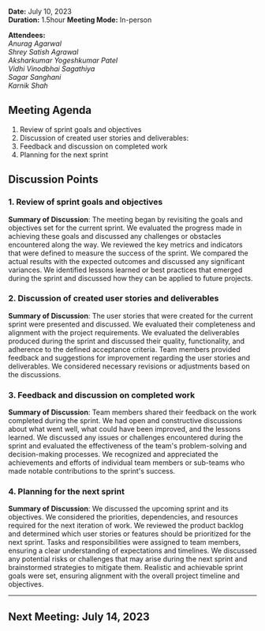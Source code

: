 **Date:** July 10, 2023  
**Duration:** 1.5hour **Meeting Mode:** In-person    

**Attendees:**  
_Anurag Agarwal_  
_Shrey Satish Agrawal_  
_Aksharkumar Yogeshkumar Patel_  
_Vidhi Vinodbhai Sagathiya_  
_Sagar Sanghani_  
_Karnik Shah_  


## Meeting Agenda

1. Review of sprint goals and objectives
2. Discussion of created user stories and deliverables:
3. Feedback and discussion on completed work
4. Planning for the next sprint

## Discussion Points

### 1. Review of sprint goals and objectives

**Summary of Discussion**: The meeting began by revisiting the goals and objectives set for the current sprint. We evaluated the progress made in achieving these goals and discussed any challenges or obstacles encountered along the way. We reviewed the key metrics and indicators that were defined to measure the success of the sprint. We compared the actual results with the expected outcomes and discussed any significant variances. We identified lessons learned or best practices that emerged during the sprint and discussed how they can be applied to future projects.

### 2. Discussion of created user stories and deliverables

**Summary of Discussion**: The user stories that were created for the current sprint were presented and discussed. We evaluated their completeness and alignment with the project requirements. We evaluated the deliverables produced during the sprint and discussed their quality, functionality, and adherence to the defined acceptance criteria. Team members provided feedback and suggestions for improvement regarding the user stories and deliverables. We considered necessary revisions or adjustments based on the discussions.

### 3. Feedback and discussion on completed work

**Summary of Discussion**: Team members shared their feedback on the work completed during the sprint. We had open and constructive discussions about what went well, what could have been improved, and the lessons learned. We discussed any issues or challenges encountered during the sprint and evaluated the effectiveness of the team's problem-solving and decision-making processes. We recognized and appreciated the achievements and efforts of individual team members or sub-teams who made notable contributions to the sprint's success.

### 4. Planning for the next sprint

**Summary of Discussion**: We discussed the upcoming sprint and its objectives. We considered the priorities, dependencies, and resources required for the next iteration of work. We reviewed the product backlog and determined which user stories or features should be prioritized for the next sprint. Tasks and responsibilities were assigned to team members, ensuring a clear understanding of expectations and timelines. We discussed any potential risks or challenges that may arise during the next sprint and brainstormed strategies to mitigate them. Realistic and achievable sprint goals were set, ensuring alignment with the overall project timeline and objectives.


---


## Next Meeting: July 14, 2023
